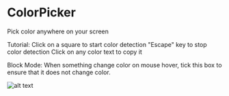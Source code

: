 ﻿# ColorPicker

Pick color anywhere on your screen

Tutorial:
Click on a square to start color detection
"Escape" key to stop color detection
Click on any color text to copy it

Block Mode:
When something change color on mouse hover, tick ​​this box to ensure that it does not change color.

![alt text](http://i.imgur.com/SfcWz6U.png)
